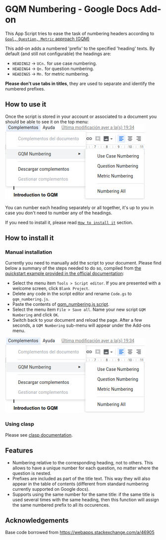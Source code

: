 # GQM Numbering - Google Docs Add-on

This App Script tries to ease the task of numbering headers according
to [`Goal, Question, Metric` approach (GQM)](https://en.wikipedia.org/wiki/GQM)

This add-on adds a numbered 'prefix' to the specified 'heading' texts. By
default (and still not configurable) the headings are:
* `HEADING2` -> `UCn.` for use case numbering.
* `HEADING4` -> `Qn.` for question numbering.
* `HEADING5` -> `Mn.` for metric numbering.

**Please don't use tabs in titles**, they are used to separate and identify 
the numbered prefixes.

## How to use it
Once the script is stored in your account or associated to a document you should
be able to see it on the top menu:
![Screenshot](screenshots/GQM-Add-on.png)

You can number each heading separately or all together, it's up to you in case
you don't need to number any of the headings.

If you need to install it, please read [`How to install it`](#how-to-install-it) 
section.

## How to install it

### Manual installation
Currently you need to manually add the script to your document. Please find
below a summary of the steps needed to do so, compiled from 
[the quickstart example provided in the official documentation](https://developers.google.com/gsuite/add-ons/editors/docs/quickstart/translate#translate.gs):
* Select the menu item `Tools > Script editor`. If you are presented with a
welcome screen, click `Blank Project`.
* Delete any code in the script editor and rename `Code.gs` to `gqm_numbering.js`.
* Paste the contents of 
[gqm_numbering.js script](https://github.com/alpgarcia/gqm-numbering/blob/master/gqm_numbering.js).
* Select the menu item `File > Save all`. Name your new script `GQM Numbering` and click `OK`.
* Switch back to your document and reload the page. After a few seconds, a `GQM Numbering` sub-menu
  will appear under the Add-ons menu. 

![Screenshot](screenshots/GQM-Add-on.png)

### Using clasp

Please see [clasp documentation](https://developers.google.com/apps-script/guides/clasp).


## Features
 * Numbering relative to the corresponding heading, not to others.
   This allows to have a unique number for each question, no matter where
   the question is nested.
 * Prefixes are included as part of the title text. This way they will also
   appear in the table of contents (different from standard numbering
   currently supported on Google docs).
 * Supports using the same number for the same title: if the same title is 
   used several times with the same heading, then this function will assign 
   the same numbered prefix to all its occurences.  

## Acknowledgements
Base code borrowed from https://webapps.stackexchange.com/a/46905
